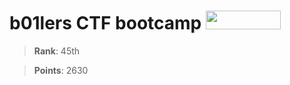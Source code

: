 # b01lers CTF bootcamp [<img src="https://ctftime.org/static/images/ct/logo.svg"  height="30px" width="120px">](https://ctftime.org/event/1089)

>**Rank**:    45th

>**Points**: 2630
